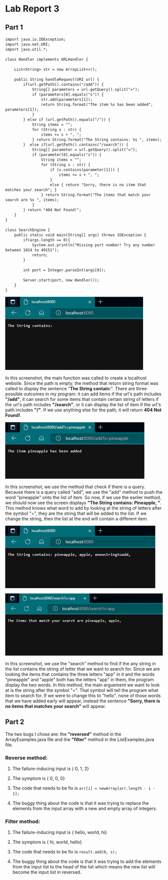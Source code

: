 # Lab Report 3

## **Part 1**

```
import java.io.IOException;
import java.net.URI;
import java.util.*;

class Handler implements URLHandler {

    List<String> str = new ArrayList<>();

    public String handleRequest(URI url) {
        if(url.getPath().contains("/add")) {
            String[] parameters = url.getQuery().split("=");
            if (parameters[0].equals("s")) {
                str.add(parameters[1]);
                return String.format("The item %s has been added", parameters[1]);
            }
        } else if (url.getPath().equals("/")) {
            String items = "";
            for (String s : str) {
                items += s + ", ";
            } return String.format("The String contains: %s ", items);
        }  else if(url.getPath().contains("/search")) {
            String[] parameter = url.getQuery().split("=");
            if (parameter[0].equals("s")) {
                String items = "";
                for (String s : str) {
                    if (s.contains(parameter[1])) {
                        items += s + ", "; 
                    } 
                    else { return "Sorry, there is no item that matches your search"; } 
                } return String.format("The items that match your search are %s ", items);
            } 
        } return "404 Not Found!";
    }
}

class SearchEngine {
    public static void main(String[] args) throws IOException {
        if(args.length == 0){
            System.out.println("Missing port number! Try any number between 1024 to 49151");
            return;
        }

        int port = Integer.parseInt(args[0]);

        Server.start(port, new Handler());
    }
}
```

![Image](CSE15L_Images\LocalHost1.png)

In this screenshot, the main function was called to create a localhost website. Since the path is empty, the method that return string format was called to display the sentence "**The String contain:**". There are three possible outcomes in my program: it can add items if the url's path includes **"/add"**, it can search for some items that contain certain string of letters if the url's path includes **"/search"**, or it can display the list of item if the url's path includes **"/"**. If we use anything else for the path, it will return **404 Not Found!**. 

![Image](CSE15L_Images\LocalHost2.png)

In this screenshot, we use the method that check if there is a query. Because there is a query called "add", we use the "add" method to push the word "pineapple" onto the list of item. So now, if we use the earlier method, we should now see the screen displays **"The String contains: Pineapple, "**. This method knows what word to add by looking at the string of letters after the symbol "=", they are the string that will be added to the list. If we change the string, then the list at the end will contain a different item.

![Image](CSE15L_Images\LocalHost3.png)

![Image](CSE15L_Images\LocalHost4.png)

In this screenshot, we use the "search" method to find if the any string in the list contains the string of letter that we want to search for. Since we are looking the items that contains the three letters "app" in it and the words "pineapple" and "apple" both has the letters "app" in them, the program display the two words. In this method, the main arguement we want to look at is the string after the symbol "=". That symbol will tell the program what item to search for. If we were to change this to "hello", none of those words that we have added early will appear, instead the sentence **"Sorry, there is no items that matches your search"** will appear.

## **Part 2**

The two bugs I chose are: the **"reversed"** method in the ArrayExamples.java file and the **"filter"** method in the ListExamples.java file.

### Reverse method:

1) The failure-inducing input is { 0, 1, 2}

2) The symptom is { 0, 0, 0}

3) The code that needs to be fix is `arr[i] = newArray[arr.length - i - 1];`

4) The buggy thing about the code is that it was trying to replace the elements from the input array with a new and empty array of integers.
 
### Filter method:

1) The failure-inducing input is { hello, world, hi}

2) The symptom is { hi, world, hello}

3) The code that needs to be fix is `result.add(0, s);`

4) The buggy thing about the code is that it was trying to add the elements from the input list to the head of the list which means the new list will become the input list in reversed.
